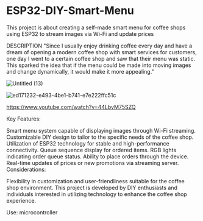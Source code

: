 # ESP32-DIY-Smart-Menu
This project is about creating a self-made smart menu for coffee shops using ESP32 to stream images via Wi-Fi and update prices

DESCRIPTION
"Since I usually enjoy drinking coffee every day and have a dream of opening a modern coffee shop with smart services for customers, one day I went to a certain coffee shop and saw that their menu was static. This sparked the idea that if the menu could be made into moving images and change dynamically, it would make it more appealing."

![Untitled (13)](https://github.com/YakrooThai/ESP32-DIY-Smart-Menu/assets/56666070/472acc74-f3a0-459b-9dc1-1933d2fe7136)


![ed171232-e493-4be1-b741-e7e222ffc51c](https://github.com/YakrooThai/ESP32-DIY-Smart-Menu/assets/56666070/c53a6ee6-ee5a-4dcd-a833-fe76227724e7)

https://www.youtube.com/watch?v=44LbvM75SZQ


Key Features:

Smart menu system capable of displaying images through Wi-Fi streaming.
Customizable DIY design to tailor to the specific needs of the coffee shop.
Utilization of ESP32 technology for stable and high-performance connectivity.
Queue sequence display for ordered items.
RGB lights indicating order queue status.
Ability to place orders through the device.
Real-time updates of prices or new promotions via streaming server.
Considerations:

Flexibility in customization and user-friendliness suitable for the coffee shop environment.
This project is developed by DIY enthusiasts and individuals interested in utilizing technology to enhance the coffee shop experience.

Use: microcontroller
